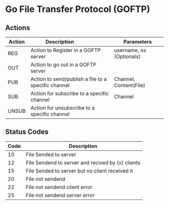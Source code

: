# Go File Transfer Protocol (GOFTP)

## Actions

| Action      | Description                                          | Parameters                |
| ----------- | -----------                                          | ---------                 |
| REG         | Action to Register in a GOFTP server                 | username, os (Optionals)  |
| OUT         | Action to go out in a GOFTP server                   |                           |
| PUB         | Action to send/publish a file to a specific channel  | Channel, Content(File)    |
| SUB         | Action for subscribe to a specific channel           | Channel                   |
| UNSUB       | Action for unsubscribe to a specific channel         |                           |

## Status Codes

| Code        | Description                                       |
| ----------- | -----------                                       |
| 10          | File Sended to server                             |
| 12          | File Sendend to server and recived by (x) clients |
| 15          | File Sended to server but no client received it   |
| 20          | File not sendend                                  |
| 22          | File not sendend client error                     |
| 25          | File not sendend server error                     |
